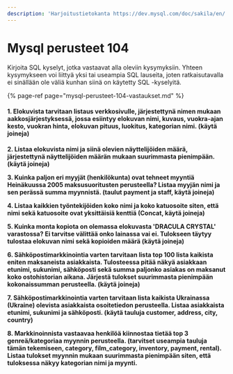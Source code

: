 ```yaml
---
description: 'Harjoitustietokanta https://dev.mysql.com/doc/sakila/en/'
---
```


# Mysql perusteet 104

Kirjoita SQL kyselyt, jotka vastaavat alla oleviin kysymyksiin. Yhteen kysymykseen voi liittyä yksi tai useampia SQL lauseita, joten ratkaisutavalla ei sinällään ole väliä kunhan siinä on käytetty SQL -kyselyitä.

{% page-ref page="mysql-perusteet-104-vastaukset.md" %}



#### 1. Elokuvista tarvitaan listaus verkkosivulle, järjestettynä nimen mukaan aakkosjärjestyksessä, jossa esiintyy elokuvan nimi, kuvaus, vuokra-ajan kesto, vuokran hinta, elokuvan pituus, luokitus, kategorian nimi. \(**käytä joineja**\)

**2. Listaa elokuvista nimi ja siinä olevien näyttelijöiden määrä, järjestettynä näyttelijöiden määrän mukaan suurimmasta pienimpään. \(käytä joineja\)**

**3. Kuinka paljon eri myyjät \(henkilökunta\) ovat tehneet myyntiä Heinäkuussa 2005 maksusuoritusten perusteella? Listaa myyjän nimi ja sen perässä summa myynnistä. \(taulut payment ja staff, käytä joineja\)**

**4. Listaa kaikkien työntekijöiden koko nimi ja koko katuosoite siten, että nimi sekä katuosoite ovat yksittäisiä kenttiä \(Concat, käytä joineja\)**

**5. Kuinka monta kopiota on olemassa elokuvasta 'DRACULA CRYSTAL' varastossa? Ei tarvitse välittää onko lainassa vai ei. Tulokseen täytyy tulostaa elokuvan nimi sekä kopioiden määrä \(käytä joineja\)**

**6. Sähköpostimarkkinointia varten tarvitaan lista top 100 lista kaikista eniten maksaneista asiakkaista. Tulosteessa pitää näkyä asiakkaan etunimi, sukunimi, sähköposti sekä summa paljonko asiakas on maksanut koko ostohistorian aikana. Järjestä tulokset suurimmasta pienimpään kokonaissumman perusteella. \(käytä joineja\)**

**7. Sähköpostimarkkinointia varten tarvitaan lista kaikista Ukrainassa \(Ukraine\) olevista asiakkaista osoitetiedon perusteella. Listaa asiakkaista etunimi, sukunimi ja sähköposti. \(käytä tauluja customer, address, city, country\)**

**8. Markkinoinnista vastaavaa henkilöä kiinnostaa tietää top 3 genreä/kategoriaa myynnin perusteella. \(tarvitset useampia tauluja tämän tekemiseen, category, film\_category, inventory, payment, rental\). Listaa tulokset myynnin mukaan suurimmasta pienimpään siten, että tuloksessa näkyy kategorian nimi ja myynti.** 

